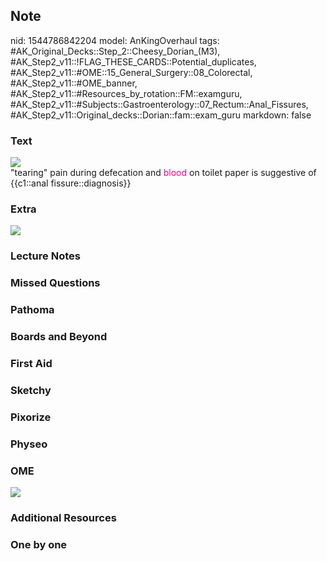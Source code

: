## Note
nid: 1544786842204
model: AnKingOverhaul
tags: #AK_Original_Decks::Step_2::Cheesy_Dorian_(M3), #AK_Step2_v11::!FLAG_THESE_CARDS::Potential_duplicates, #AK_Step2_v11::#OME::15_General_Surgery::08_Colorectal, #AK_Step2_v11::#OME_banner, #AK_Step2_v11::#Resources_by_rotation::FM::examguru, #AK_Step2_v11::#Subjects::Gastroenterology::07_Rectum::Anal_Fissures, #AK_Step2_v11::Original_decks::Dorian::fam::exam_guru
markdown: false

### Text
<img src="paste-260614320553985.jpg">
<div>
  "tearing" pain during defecation and <font color=
  "#FC0280">blood</font> on toilet paper is suggestive of
  {{c1::anal fissure::diagnosis}}
</div>

### Extra
<div>
  <i><img src="anal%20fissure.png"></i>
</div>

### Lecture Notes


### Missed Questions


### Pathoma


### Boards and Beyond


### First Aid


### Sketchy


### Pixorize


### Physeo


### OME
<div class="ome-widget">
  <a href="https://onlinemeded.org?ref=anki"><img src=
  "_OME_AnkiFlashcards_General_4.png"></a>
</div>

### Additional Resources


### One by one

